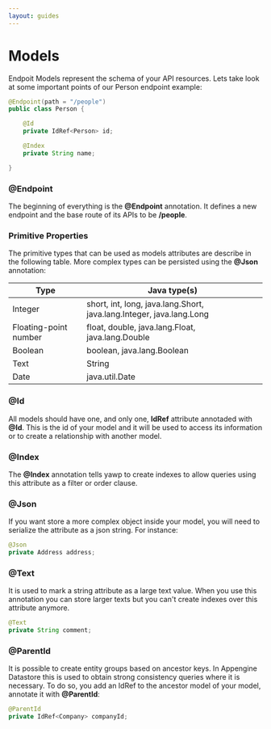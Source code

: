 ```yaml
---
layout: guides
---
```

# Models

Endpoit Models represent the schema of your API resources. Lets take look at some important points
of our Person endpoint example:

~~~ java
@Endpoint(path = "/people")
public class Person {

    @Id
    private IdRef<Person> id;

    @Index
    private String name;

}
~~~

### @Endpoint

The beginning of everything is the __@Endpoint__ annotation. It defines a new endpoint and the base route
of its APIs to be __/people__.

### Primitive Properties

The primitive types that can be used as models attributes are describe in the following table. More complex
types can be persisted using the __@Json__ annotation:

| Type                  | Java type(s)    
| --------------------- |---------------------------------------------------------------------------
| Integer               | short, int, long, java.lang.Short, java.lang.Integer, java.lang.Long       
| Floating-point number | float, double, java.lang.Float, java.lang.Double
| Boolean               | boolean, java.lang.Boolean
| Text                  | String
| Date                  | java.util.Date

### @Id

All models should have one, and only one, __IdRef__ attribute annotaded with __@Id__. This is
the id of your model and it will be used to access its information or to create a relationship
with another model.

### @Index

The __@Index__ annotation tells yawp to create indexes to allow queries using this
attribute as a filter or order clause.


### @Json

If you want store a more complex object inside your model, you will need to serialize 
the attribute as a json string. For instance:

~~~ java
@Json
private Address address;
~~~

### @Text

It is used to mark a string attribute as a large text value. When you use this annotation you can store
larger texts but you can't create indexes over this attribute anymore.

~~~ java
@Text
private String comment;
~~~


### @ParentId

It is possible to create entity groups based on ancestor keys. In Appengine Datastore this is used
to obtain strong consistency queries where it is necessary. To do so, you add an IdRef to the ancestor
model of your model, annotate it with __@ParentId__:


~~~ java
@ParentId
private IdRef<Company> companyId;
~~~